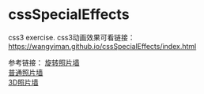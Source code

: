 # cssSpecialEffects
css3 exercise.
css3动画效果可看链接：https://wangyiman.github.io/cssSpecialEffects/index.html


参考链接：
<a href='https://blog.csdn.net/qq_16371909/article/details/79858408
'>旋转照片墙</a><br/>
<a href='https://www.zhangxinxu.com/wordpress/2009/12/css3-transformtransition%E5%AE%9E%E7%8E%B0%E8%B6%85%E9%85%B7%E5%9B%BE%E7%89%87%E5%A2%99%E5%8A%A8%E7%94%BB%E6%95%88%E6%9E%9C/'>普通照片墙</a><br/>
<a href='https://github.com/wj704/wj704.github.io/blob/master/css3-demo/3Dphoto.html'>3D照片墙</a>

